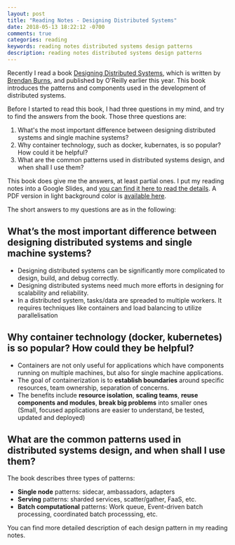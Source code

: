 ```yaml
---
layout: post
title: "Reading Notes - Designing Distributed Systems"
date: 2018-05-13 18:22:12 -0700
comments: true
categories: reading
keywords: reading notes distributed systems design patterns
description: reading notes distributed systems design patterns
---
```


Recently I read a book [Designing Distributed Systems](http://shop.oreilly.com/product/0636920072768.do), which is written by [Brendan Burns](https://twitter.com/brendandburns), and published by O'Reilly earlier this year. This book introduces the patterns and components used in the development of distributed systems. 

Before I started to read this book, I had three questions in my mind, and try to find the answers from the book. Those three questions are:

1. What's the most important difference between designing distributed systems and single machine systems?
2. Why container technology, such as docker, kubernates, is so popular? How could it be helpful?
3. What are the common patterns used in distributed systems design, and when shall I use them?

This book does give me the answers, at least partial ones. I put my reading notes into a Google Slides, and  [you can find it here to read the details](https://docs.google.com/presentation/d/1srX9hRS9tbtrEx7T1abxbHiD1gASkvllf1_W2SjuadA/edit?usp=sharing). A PDF version in light background color is [available here](https://github.com/euccas/euccas.github.io/blob/source/data/read-2018-design_distributed_systems_lightver.pdf).
 
The short answers to my questions are as in the following:

## What’s the most important difference between designing distributed systems and single machine systems?

- Designing distributed systems can be significantly more complicated to design, build, and debug correctly.
- Designing distributed systems need much more efforts in designing for scalability and reliability.
- In a distributed system, tasks/data are spreaded to multiple workers. It requires techniques like containers and load balancing to utilize parallelisation

## Why container technology (docker, kubernetes) is so popular? How could they be helpful?

- Containers are not only useful for applications which have components running on multiple machines, but also for single machine applications.
- The goal of containerization is to **establish boundaries** around specific resources, team ownership, separation of concerns.
- The benefits include **resource isolation**, **scaling teams**, **reuse components and modules**, **break big problems** into smaller ones (Small, focused applications are easier to understand, be tested, updated and deployed)

## What are the common patterns used in distributed systems design, and when shall I use them?

The book describes three types of patterns:
- **Single node** patterns: sidecar, ambassadors, adapters
- **Serving** patterns: sharded services, scatter/gather, FaaS, etc.
- **Batch computational** patterns: Work queue, Event-driven batch processing, coordinated batch processsing, etc.

You can find more detailed description of each design pattern in my reading notes.



